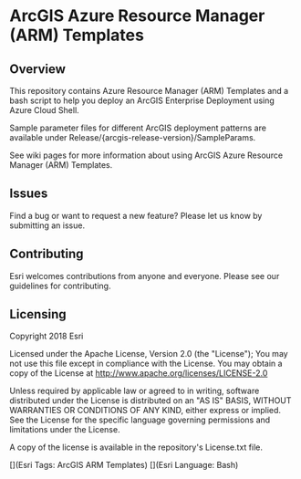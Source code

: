 # ArcGIS Azure Resource Manager (ARM) Templates

## Overview
This repository contains Azure Resource Manager (ARM) Templates and a bash script to help you deploy an ArcGIS Enterprise Deployment using Azure Cloud Shell.

Sample parameter files for different ArcGIS deployment patterns are available under Release/{arcgis-release-version}/SampleParams.

See wiki pages for more information about using ArcGIS Azure Resource Manager (ARM) Templates.

## Issues
Find a bug or want to request a new feature? Please let us know by submitting an issue.

## Contributing
Esri welcomes contributions from anyone and everyone. Please see our guidelines for contributing.

## Licensing
Copyright 2018 Esri

Licensed under the Apache License, Version 2.0 (the "License"); You may not use this file except in compliance with the License. You may obtain a copy of the License at http://www.apache.org/licenses/LICENSE-2.0

Unless required by applicable law or agreed to in writing, software distributed under the License is distributed on an "AS IS" BASIS, WITHOUT WARRANTIES OR CONDITIONS OF ANY KIND, either express or implied. See the License for the specific language governing permissions and limitations under the License.

A copy of the license is available in the repository's License.txt file.

[](Esri Tags: ArcGIS ARM Templates) 
[](Esri Language: Bash)
